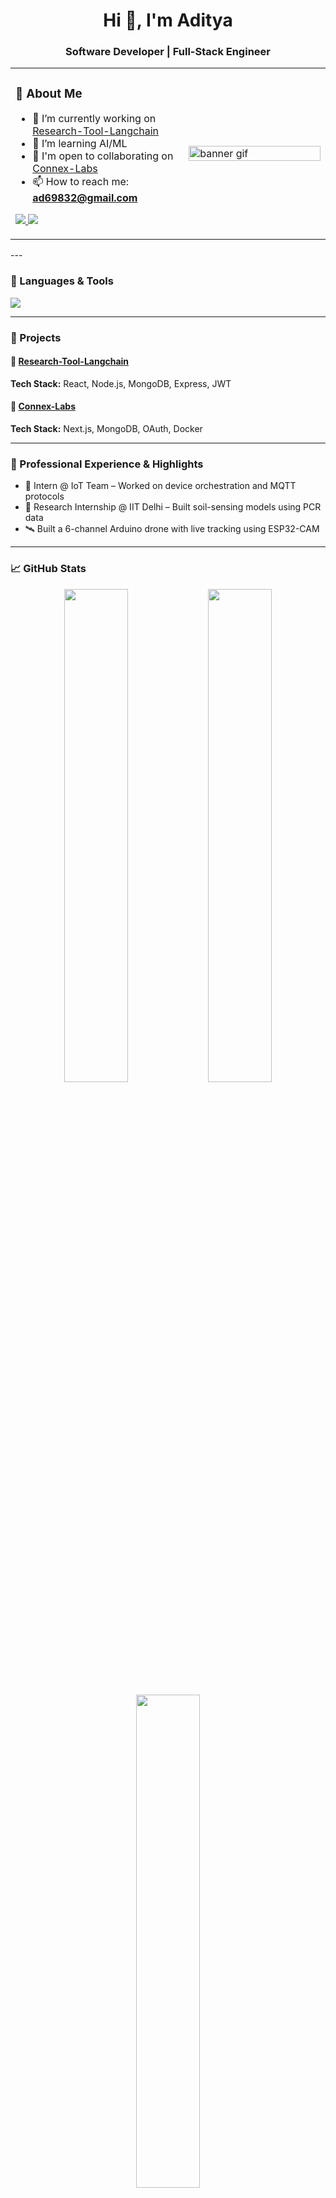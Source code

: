 <h1 align="center">Hi 👋, I'm Aditya</h1>
<h3 align="center">Software Developer | Full-Stack Engineer </h3>

<table>
  <tr>
    <td width="55%">

### 🚀 About Me

- 🔭 I’m currently working on [Research-Tool-Langchain](https://github.com/adiiityasiingh/Research-Tool-Langchain)
- 🌱 I’m learning AI/ML
- 🤝 I'm open to collaborating on [Connex-Labs](https://github.com/adiiityasiingh/Connex-Labs---backend)
- 📫 How to reach me: **ad69832@gmail.com**

<p align="left">
  <a href="https://linkedin.com/in/your-profile">
    <img src="https://img.shields.io/badge/LinkedIn-%230077B5.svg?&style=flat-square&logo=linkedin&logoColor=white" />
  </a>
  <a href="mailto:ad69832@gmail.com">
    <img src="https://img.shields.io/badge/Gmail-D14836?style=flat-square&logo=gmail&logoColor=white" />
  </a>
</p>

   </td>
   <td width="45%">
    <img src="https://private-user-images.githubusercontent.com/74038190/325895827-ad50585b-2e08-4f45-9836-9bb6d67e2a86.gif" alt="banner gif" width="100%" />
   </td>
  </tr>
</table>
---

### 🧰 Languages & Tools

<p align="left">
  <img src="https://skillicons.dev/icons?i=js,ts,html,css,react,nextjs,nodejs,express,mongodb,postgres,docker,git,github,linux,aws,cpp,py,java,flutter,firebase,graphql,vscode,postman&perline=10" />
</p>

---

### 🌟 Projects

#### 🔹 [Research-Tool-Langchain](https://github.com/adiiityasiingh/Research-Tool-Langchain)
> 
**Tech Stack:** React, Node.js, MongoDB, Express, JWT

#### 🔹 [Connex-Labs](https://github.com/adiiityasiingh/Connex-Labs---backend)
> 
**Tech Stack:** Next.js, MongoDB, OAuth, Docker

---


### 💼 Professional Experience & Highlights

- 🧠 Intern @ IoT Team – Worked on device orchestration and MQTT protocols
- 🧬 Research Internship @ IIT Delhi – Built soil-sensing models using PCR data
- 🛰️ Built a 6-channel Arduino drone with live tracking using ESP32-CAM

---

### 📈 GitHub Stats

<p align="center">
  <img src="https://github-readme-stats.vercel.app/api?username=adiiityasiingh&show_icons=true&theme=tokyonight" width="45%" />
  <img src="https://github-readme-streak-stats.herokuapp.com?user=adiiityasiingh&theme=tokyonight" width="45%" />
</p>

<p align="center">
  <img src="https://github-readme-stats.vercel.app/api/top-langs/?username=adiiityasiingh&layout=compact&theme=tokyonight" width="45%" />
</p>

---

### 🌐 Connect with Me

<p>
  <a href="https://www.linkedin.com/in/adiiityasiingh" target="_blank">
    <img src="https://img.shields.io/badge/LinkedIn-%230077B5.svg?&style=flat-square&logo=linkedin&logoColor=white" />
  </a>
  <a href="mailto:ad69832@gmail.com">
    <img src="https://img.shields.io/badge/Gmail-D14836?style=flat-square&logo=gmail&logoColor=white" />
  </a>
</p>

---

### 💡 Fun Facts

- 🧃 I love working on hardware-software integrations
- 🌌 My coding fuel: Lo-fi music and black coffee
- 🕹️ Side hobby: Pixel art and retro gaming

---

### 🏅 Badges & Certifications

<p>
  <img src="https://img.shields.io/badge/MERN%20Stack-Expert-green" />
  <img src="https://img.shields.io/badge/Arduino-Drone%20Project-blue" />
  <img src="https://img.shields.io/badge/IIT%20Delhi-Research%20Intern-yellow" />
  <img src="https://img.shields.io/badge/WebRTC-Learner-lightgrey" />
</p>

---

> “Strive to build things that solve real-world problems, and help others do the same.” – Aditya
